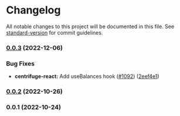 # Changelog

All notable changes to this project will be documented in this file. See [standard-version](https://github.com/conventional-changelog/standard-version) for commit guidelines.

### [0.0.3](https://github.com/centrifuge/apps/compare/centrifuge-react/v0.0.2...centrifuge-react/v0.0.3) (2022-12-06)


### Bug Fixes

* **centrifuge-react:** Add useBalances hook ([#1092](https://github.com/centrifuge/apps/issues/1092)) ([2eef4e1](https://github.com/centrifuge/apps/commit/2eef4e133cac560f62b6db0023b23875563e03cf))

### [0.0.2](https://github.com/centrifuge/apps/compare/centrifuge-react/v0.0.1...centrifuge-react/v0.0.2) (2022-10-26)

### 0.0.1 (2022-10-24)
